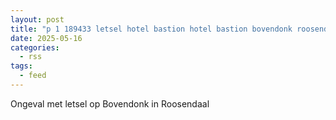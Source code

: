 ```yaml
---
layout: post
title: "p 1 189433 letsel hotel bastion hotel bastion bovendonk roosendaal"
date: 2025-05-16
categories: 
  - rss
tags: 
  - feed
---
```


Ongeval met letsel op Bovendonk in Roosendaal
